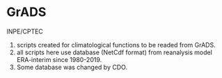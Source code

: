 # GrADS
INPE/CPTEC
1. scripts created for climatological functions to be readed from GrADS.
2. all scripts here use database (NetCdf format) from reanalysis model ERA-interim since 1980-2019.
3. Some database was changed by CDO.
